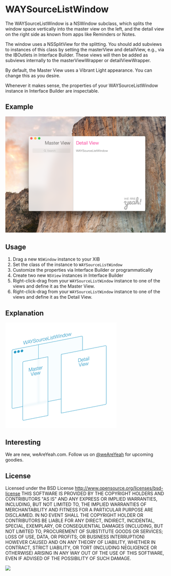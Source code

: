 WAYSourceListWindow
===================

The WAYSourceListWindow is a NSWindow subclass, which splits the window space vertically into the master view on the left, and the detail view on the right side as known from apps like Reminders or Notes.

The window uses a NSSplitView for the splitting. You should add subviews to instances of this class by setting the masterView and detailView, e.g., via the IBOutlets in Interface Builder. These views will then be added as subviews internally to the masterViewWrapper or detailViewWrapper.

By default, the Master View uses a Vibrant Light appearance. You can change this as you desire.

Whenever it makes sense, the properties of your WAYSourceListWindow instance in Interface Builder are inspectable.

Example
-------

![WAYSourceListWindow](WAYSourceListWindow%20Example.png)

Usage
-----

1. Drag a new ```NSWindow``` instance to your XIB
2. Set the class of the instance to ```WAYSourceListWindow```
3. Customize the properties via Interface Builder or programmatically
4. Create two new ```NSView``` instances in Interface Builder
5. Right-click-drag from your ```WAYSourceListWindow``` instance to one of the views and define it as the Master View.
5. Right-click-drag from your ```WAYSourceListWindow``` instance to one of the views and define it as the Detail View.

Explanation
-----------

<img src="WAYSourceListWindow.png" width="350" />


Interesting
-----------
We are new, weAreYeah.com.
Follow us on [@weAreYeah](http://twitter.com/weAreYeah) for upcoming goodies.

License
-------
Licensed under the BSD License <http://www.opensource.org/licenses/bsd-license>
THIS SOFTWARE IS PROVIDED BY THE COPYRIGHT HOLDERS AND CONTRIBUTORS "AS IS" AND ANY
EXPRESS OR IMPLIED WARRANTIES, INCLUDING, BUT NOT LIMITED TO, THE IMPLIED WARRANTIES
OF MERCHANTABILITY AND FITNESS FOR A PARTICULAR PURPOSE ARE DISCLAIMED. IN NO EVENT
SHALL THE COPYRIGHT HOLDER OR CONTRIBUTORS BE LIABLE FOR ANY DIRECT, INDIRECT,
INCIDENTAL, SPECIAL, EXEMPLARY, OR CONSEQUENTIAL DAMAGES (INCLUDING, BUT NOT LIMITED
TO, PROCUREMENT OF SUBSTITUTE GOODS OR SERVICES; LOSS OF USE, DATA, OR PROFITS; OR
BUSINESS INTERRUPTION) HOWEVER CAUSED AND ON ANY THEORY OF LIABILITY, WHETHER IN CONTRACT,
STRICT LIABILITY, OR TORT (INCLUDING NEGLIGENCE OR OTHERWISE) ARISING IN ANY WAY OUT OF
THE USE OF THIS SOFTWARE, EVEN IF ADVISED OF THE POSSIBILITY OF SUCH DAMAGE.


<a href="http://www.weAreYeah.com/"><img src="http://www.weAreYeah.com/we-are-yeah-black@2x.jpg" width="75" /></a>
